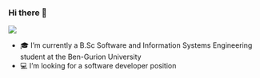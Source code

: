 ### Hi there 👋

<!--
**danaSror/danaSror** is a ✨ _special_ ✨ repository because its `README.md` (this file) appears on your GitHub profile.

Here are some ideas to get you started:

- 🎓 I’m currently a B.Sc Software and Information Systems Engineering student at the Ben-Gurion University
- :computer: I’m looking for a software developer position
- 👯 I’m looking to collaborate on ...
- 🤔 I’m looking for help with ...
- 💬 Ask me about ...
- 📫 How to reach me: ...


-->
![](https://komarev.com/ghpvc/?username=your-github-username&color=green)
- 🎓 I’m currently a B.Sc Software and Information Systems Engineering student at the Ben-Gurion University
- :computer: I’m looking for a software developer position
